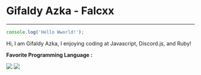 # Gifaldy Azka - Falcxx
----------
```js
console.log('Hello Wworld!');
```
Hi, I am Gifaldy Azka, I enjoying coding at Javascript, Discord.js, and Ruby!

**Favorite Programming Language :**
<p>
<img src="https://img.shields.io/badge/Favorite-JavaScript-yellow?style=for-the-badge&logo=Javascript" />
<a href="https://www.ruby-lang.org/en/"><img src="https://img.shields.io/badge/Favorite-Ruby-red?style=for-the-badge&logo=Ruby" /></a>
</p>


